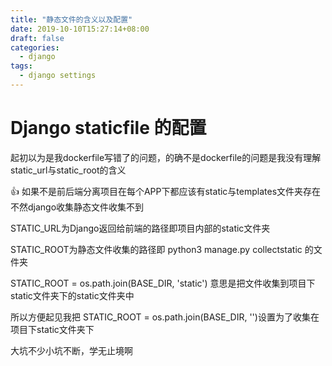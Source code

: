```yaml
---
title: "静态文件的含义以及配置"
date: 2019-10-10T15:27:14+08:00
draft: false
categories:
  - django
tags:
  - django settings
---
```

<!--more-->
# Django staticfile 的配置

起初以为是我dockerfile写错了的问题，的确不是dockerfile的问题是我没有理解static_url与static_root的含义

👍 如果不是前后端分离项目在每个APP下都应该有static与templates文件夹存在不然django收集静态文件收集不到

STATIC_URL为Django返回给前端的路径即项目内部的static文件夹

STATIC_ROOT为静态文件收集的路径即 python3 manage.py collectstatic 的文件夹

STATIC_ROOT = os.path.join(BASE_DIR, 'static') 意思是把文件收集到项目下static文件夹下的static文件夹中

所以方便起见我把 STATIC_ROOT = os.path.join(BASE_DIR, '')设置为了收集在项目下static文件夹下

大坑不少小坑不断，学无止境啊